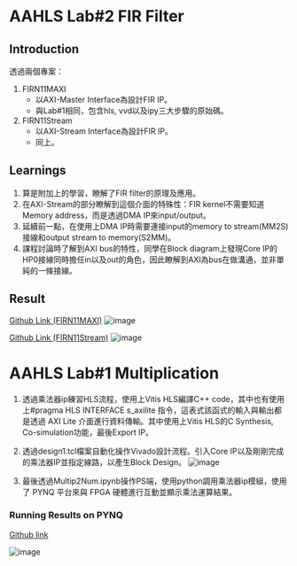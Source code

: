 # AAHLS Lab#2 FIR Filter

## Introduction
透過兩個專案：
1. FIRN11MAXI
    * 以AXI-Master Interface為設計FIR IP。
    * 與Lab#1相同，包含hls, vvd以及ipy三大步驟的原始碼。
2. FIRN11Stream
    * 以AXI-Stream Interface為設計FIR IP。
    * 同上。

## Learnings
1. 算是附加上的學習，瞭解了FIR filter的原理及應用。
2. 在AXI-Stream的部分瞭解到這個介面的特殊性：FIR kernel不需要知道Memory address，而是透過DMA IP來input/output。
3. 延續前一點，在使用上DMA IP時需要連接input的memory to stream(MM2S)接線和output stream to memory(S2MM)。
4. 課程討論時了解到AXI bus的特性，同學在Block diagram上發現Core IP的HP0接線同時擔任in以及out的角色，因此瞭解到AXI為bus在做溝通，並非單純的一條接線。

## Result
[Github Link (FIRN11MAXI)](https://github.com/kabazoka/Special-Project-on-AAHLS/blob/main/lab_2/FIRN11MAXI.ipynb)
![image](https://hackmd.io/_uploads/HJkLiuz0R.png)


[Github Link (FIRN11Stream)](https://github.com/kabazoka/Special-Project-on-AAHLS/blob/main/lab_2/FIRN11Stream.ipynb)
![image](https://hackmd.io/_uploads/B1fPj_MRC.png)


# AAHLS Lab#1 Multiplication
1. 透過乘法器ip練習HLS流程，使用上Vitis HLS編譯C++ code，其中也有使用上#pragma HLS INTERFACE s_axilite 指令，這表式該函式的輸入與輸出都是透過 AXI Lite 介面進行資料傳輸。其中使用上Vitis HLS的C Synthesis, Co-simulation功能，最後Export IP。
2. 透過design1.tcl檔案自動化操作Vivado設計流程。引入Core IP以及剛剛完成的乘法器IP並指定線路，以產生Block Design。
![image](https://hackmd.io/_uploads/rJUE6KZ0A.png)

3. 最後透過Multip2Num.ipynb操作PS端，使用python調用乘法器ip模組，使用了 PYNQ 平台來與 FPGA 硬體進行互動並顯示乘法運算結果。

### Running Results on PYNQ
[Github link](https://github.com/kabazoka/Special-Project-on-AAHLS/blob/main/lab_1/Multip2Num.ipynb)

![image](https://hackmd.io/_uploads/HyCgsYZR0.png)
